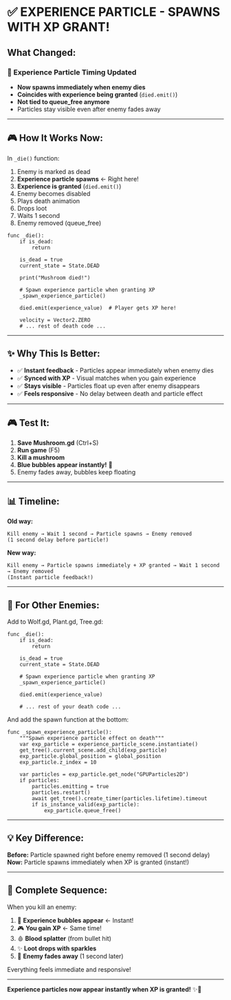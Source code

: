 # ✅ EXPERIENCE PARTICLE - SPAWNS WITH XP GRANT!

## What Changed:

### 💙 Experience Particle Timing Updated
- **Now spawns immediately when enemy dies**
- **Coincides with experience being granted** (`died.emit()`)
- **Not tied to queue_free anymore**
- Particles stay visible even after enemy fades away

---

## 🎮 How It Works Now:

In `_die()` function:
1. Enemy is marked as dead
2. **Experience particle spawns** ← Right here!
3. **Experience is granted** (`died.emit()`)
4. Enemy becomes disabled
5. Plays death animation
6. Drops loot
7. Waits 1 second
8. Enemy removed (queue_free)

```gdscript
func _die():
    if is_dead:
        return
    
    is_dead = true
    current_state = State.DEAD
    
    print("Mushroom died!")
    
    # Spawn experience particle when granting XP
    _spawn_experience_particle()
    
    died.emit(experience_value)  # Player gets XP here!
    
    velocity = Vector2.ZERO
    # ... rest of death code ...
```

---

## ✨ Why This Is Better:

- ✅ **Instant feedback** - Particles appear immediately when enemy dies
- ✅ **Synced with XP** - Visual matches when you gain experience
- ✅ **Stays visible** - Particles float up even after enemy disappears
- ✅ **Feels responsive** - No delay between death and particle effect

---

## 🎮 Test It:

1. **Save Mushroom.gd** (Ctrl+S)
2. **Run game** (F5)
3. **Kill a mushroom**
4. **Blue bubbles appear instantly!** 💙
5. Enemy fades away, bubbles keep floating

---

## 📊 Timeline:

**Old way:**
```
Kill enemy → Wait 1 second → Particle spawns → Enemy removed
(1 second delay before particle!)
```

**New way:**
```
Kill enemy → Particle spawns immediately + XP granted → Wait 1 second → Enemy removed
(Instant particle feedback!)
```

---

## 🔄 For Other Enemies:

Add to Wolf.gd, Plant.gd, Tree.gd:

```gdscript
func _die():
    if is_dead:
        return
    
    is_dead = true
    current_state = State.DEAD
    
    # Spawn experience particle when granting XP
    _spawn_experience_particle()
    
    died.emit(experience_value)
    
    # ... rest of your death code ...
```

And add the spawn function at the bottom:
```gdscript
func _spawn_experience_particle():
    """Spawn experience particle effect on death"""
    var exp_particle = experience_particle_scene.instantiate()
    get_tree().current_scene.add_child(exp_particle)
    exp_particle.global_position = global_position
    exp_particle.z_index = 10
    
    var particles = exp_particle.get_node("GPUParticles2D")
    if particles:
        particles.emitting = true
        particles.restart()
        await get_tree().create_timer(particles.lifetime).timeout
        if is_instance_valid(exp_particle):
            exp_particle.queue_free()
```

---

## 💡 Key Difference:

**Before:** Particle spawned right before enemy removed (1 second delay)
**Now:** Particle spawns immediately when XP is granted (instant!)

---

## 🎯 Complete Sequence:

When you kill an enemy:
1. 💙 **Experience bubbles appear** ← Instant!
2. 🎮 **You gain XP** ← Same time!
3. 🩸 **Blood splatter** (from bullet hit)
4. ✨ **Loot drops with sparkles**
5. 👻 **Enemy fades away** (1 second later)

Everything feels immediate and responsive!

---

**Experience particles now appear instantly when XP is granted!** ✨💙
